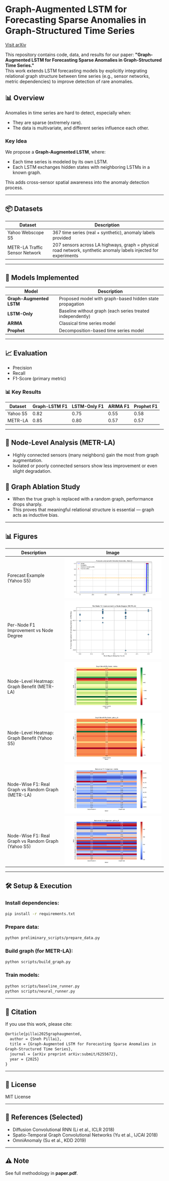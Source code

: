 
# Graph-Augmented LSTM for Forecasting Sparse Anomalies in Graph-Structured Time Series

[Visit arXiv](https://arxiv.org/abs/2503.03202)

This repository contains code, data, and results for our paper: **"Graph-Augmented LSTM for Forecasting Sparse Anomalies in Graph-Structured Time Series."**  
This work extends LSTM forecasting models by explicitly integrating relational graph structure between time series (e.g., sensor networks, metric dependencies) to improve detection of rare anomalies.

## 📊 Overview

Anomalies in time series are hard to detect, especially when:

- They are sparse (extremely rare).
- The data is multivariate, and different series influence each other.

### Key Idea

We propose a **Graph-Augmented LSTM**, where:

- Each time series is modeled by its own LSTM.
- Each LSTM exchanges hidden states with neighboring LSTMs in a known graph.

This adds cross-sensor spatial awareness into the anomaly detection process.

---

## 📦 Datasets

| Dataset        | Description |
|----------------|--------------|
| Yahoo Webscope S5 | 367 time series (real + synthetic), anomaly labels provided |
| METR-LA Traffic Sensor Network | 207 sensors across LA highways, graph = physical road network, synthetic anomaly labels injected for experiments |

---

## 🚀 Models Implemented

| Model | Description |
|---|---|
| **Graph-Augmented LSTM** | Proposed model with graph-based hidden state propagation |
| **LSTM-Only** | Baseline without graph (each series treated independently) |
| **ARIMA** | Classical time series model |
| **Prophet** | Decomposition-based time series model |

---

## 📈 Evaluation

- Precision
- Recall
- F1-Score (primary metric)

### 📊 Key Results

| Dataset | Graph-LSTM F1 | LSTM-Only F1 | ARIMA F1 | Prophet F1 |
|---|---|---|---|---|
| Yahoo S5 | 0.82 | 0.75 | 0.55 | 0.58 |
| METR-LA | 0.85 | 0.80 | 0.57 | 0.57 |

---

## 📍 Node-Level Analysis (METR-LA)

- Highly connected sensors (many neighbors) gain the most from graph augmentation.
- Isolated or poorly connected sensors show less improvement or even slight degradation.


## 📡 Graph Ablation Study

- When the true graph is replaced with a random graph, performance drops sharply.
- This proves that meaningful relational structure is essential — graph acts as inductive bias.

---

## 📊 Figures

| Description | Image |
|---|---|
| Forecast Example (Yahoo S5) | ![Forecast Example](results/forecast_vs_actual_plots/forecast_vs_actual_node_4.png) |
| Per-Node F1 Improvement vs Node Degree | ![F1 vs Degree](results/f1_vs_degree.png) |
| Node-Level Heatmap: Graph Benefit (METR-LA) | ![METR-LA Heatmap](results/metrla_graph_benefit_heatmap.png) |
| Node-Level Heatmap: Graph Benefit (Yahoo S5) | ![Yahoo S5 Heatmap](results/yahoo_s5_graph_benefit_heatmap.png) |
| Node-Wise F1: Real Graph vs Random Graph (METR-LA) | ![METR-LA Nodewise F1](results/metrla_nodewise_f1_heatmap.png) |
| Node-Wise F1: Real Graph vs Random Graph (Yahoo S5) | ![Yahoo S5 Nodewise F1](results/yahoo_s5_nodewise_f1_heatmap.png) |


---

## 🛠️ Setup & Execution

### Install dependencies:

```bash
pip install -r requirements.txt
```

### Prepare data:

```bash
python preliminary_scripts/prepare_data.py
```

### Build graph (for METR-LA):

```bash
python scripts/build_graph.py
```

### Train models:

```bash
python scripts/baseline_runner.py
python scripts/neural_runner.py
```

---

## 📄 Citation

If you use this work, please cite:

```
@article{pillai2025graphaugmented,
  author = {Sneh Pillai},
  title = {Graph-Augmented LSTM for Forecasting Sparse Anomalies in Graph-Structured Time Series},
  journal = {arXiv preprint arXiv:submit/6255672},
  year = {2025}
}
```

---

## 📜 License

MIT License

---

## 🔗 References (Selected)

- Diffusion Convolutional RNN (Li et al., ICLR 2018)
- Spatio-Temporal Graph Convolutional Networks (Yu et al., IJCAI 2018)
- OmniAnomaly (Su et al., KDD 2019)

---

## ⚠️ Note
See full methodology in **paper.pdf**.
